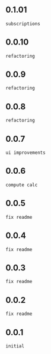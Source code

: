 ## 0.1.01
    subscriptions
## 0.0.10
    refactoring
## 0.0.9
    refactoring
## 0.0.8
    refactoring
## 0.0.7
    ui improvements
## 0.0.6
    compute calc
## 0.0.5
    fix readme
## 0.0.4
    fix readme
## 0.0.3
    fix readme
## 0.0.2
    fix readme
## 0.0.1
    initial